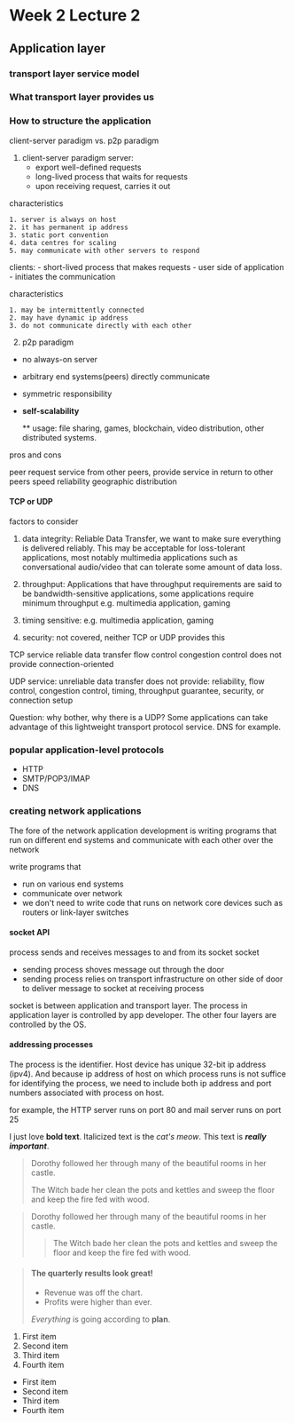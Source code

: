 # Week 2 Lecture 2

## Application layer

### transport layer service model

### What transport layer provides us


### How to structure the application

client-server paradigm vs. p2p paradigm

1. client-server paradigm
server:
    - export well-defined requests
    - long-lived process that waits for requests
    - upon receiving request, carries it out

characteristics

    1. server is always on host
    2. it has permanent ip address
    3. static port convention
    4. data centres for scaling
    5. may communicate with other servers to respond

clients: 
    - short-lived process that makes requests
    - user side of application
    - initiates the communication

characteristics

    1. may be intermittently connected
    2. may have dynamic ip address
    3. do not communicate directly with each other

2. p2p paradigm

- no always-on server
- arbitrary end systems(peers) directly communicate
- symmetric responsibility
- **self-scalability**

    ** usage: file sharing, games, blockchain, video distribution, other distributed systems.

pros and cons

peer request service from other peers, provide service in return to other peers
speed
reliability
geographic distribution

#### TCP or UDP
factors to consider
1. data integrity: Reliable Data Transfer, we want to make sure everything is delivered reliably. This may be acceptable for loss-tolerant applications, most notably multimedia applications such as conversational audio/video that can tolerate some amount of data loss.

2. throughput: Applications that have throughput requirements are said to be bandwidth-sensitive applications, some applications require minimum throughput e.g. multimedia application, gaming

3. timing sensitive: e.g. multimedia application, gaming
4. security: not covered, neither TCP or UDP provides this

TCP service
reliable data transfer
flow control
congestion control
does not provide
connection-oriented

UDP service:
unreliable data transfer
does not provide: reliability, flow control, congestion control, timing, throughput guarantee, security, or connection setup

Question: why bother, why there is a UDP?
Some applications can take advantage of this lightweight transport protocol service. DNS for example.
### popular application-level protocols

- HTTP
- SMTP/POP3/IMAP
- DNS

### creating network applications
The fore of the network application development is writing programs that run on different end systems and communicate with each other over the network

write programs that
- run on various end systems
- communicate over network
- we don't need to write code that runs on network core devices such as routers or link-layer switches

#### socket API
process sends and receives messages to and from its socket
socket
- sending process shoves message out through the door
- sending process relies on transport infrastructure on other side of door to deliver message to socket at receiving process

socket is between application and transport layer. The process in application layer is controlled by app developer. The other four layers are controlled by the OS.

#### addressing processes
The process is the identifier. Host device has unique 32-bit ip address (ipv4). And because ip address of host on which process runs is not suffice for identifying the process, we need to include both ip address and port numbers associated with process on host.

for example, the HTTP server runs on port 80 and mail server runs on port 25



I just love **bold text**.
Italicized text is the *cat's meow*.
This text is ***really important***.

> Dorothy followed her through many of the beautiful rooms in her castle.
>
> The Witch bade her clean the pots and kettles and sweep the floor and keep the fire fed with wood.

> Dorothy followed her through many of the beautiful rooms in her castle.
>
>> The Witch bade her clean the pots and kettles and sweep the floor and keep the fire fed with wood.

> #### The quarterly results look great!
>
> - Revenue was off the chart.
> - Profits were higher than ever.
>
>  *Everything* is going according to **plan**.

1. First item
2. Second item
3. Third item
4. Fourth item

- First item
- Second item
- Third item
- Fourth item
